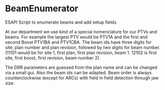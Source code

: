 # BeamEnumerator
ESAPI Script to enumerate beams and add setup fields

At our department we use kind of a special nomenclature for our PTVs and beams.
For example the largest PTV would be PTV1A and the first and second Boost PTV1BA and PTV1CBA.
The beam ids have three digits for site, plan number and plan revision, followed by two
digits for beam number. (11101 would be for site 1, first plan, first plan revision, beam 1.
12102 is first site, first boost, first revision, beam number 2).

The DRR parameters are guessed from the plan name and can be changed via a small gui. Also the
beam ids can be adapted. Beam order is always counterclockwise (except for ARCs) with field in field detection
through jaw size.
